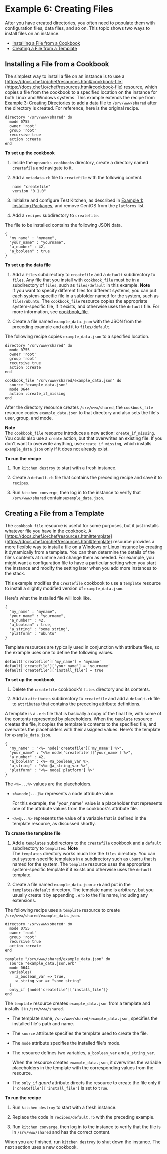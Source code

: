 # Example 6: Creating Files<a name="cookbooks-101-basics-files"></a>

After you have created directories, you often need to populate them with configuration files, data files, and so on\. This topic shows two ways to install files on an instance\.


+ [Installing a File from a Cookbook](#cookbooks-101-basics-files-cookbook_file)
+ [Creating a File from a Template](#cookbooks-101-basics-files-template)

## Installing a File from a Cookbook<a name="cookbooks-101-basics-files-cookbook_file"></a>

The simplest way to install a file on an instance is to use a [https://docs.chef.io/chef/resources.html#cookbook-file](https://docs.chef.io/chef/resources.html#cookbook-file) resource, which copies a file from the cookbook to a specified location on the instance for both Linux and Windows systems\. This example extends the recipe from [Example 3: Creating Directories](cookbooks-101-basics-directories.md) to add a data file to `/srv/www/shared` after the directory is created\. For reference, here is the original recipe\.

```
directory "/srv/www/shared" do
  mode 0755
  owner 'root'
  group 'root'
  recursive true
  action :create
end
```

**To set up the cookbook**

1. Inside the `opsworks_cookbooks` directory, create a directory named `createfile` and navigate to it\.

1. Add a `metadata.rb` file to `createfile` with the following content\.

   ```
   name "createfile"
   version "0.1.0"
   ```

1. Initialize and configure Test Kitchen, as described in [Example 1: Installing Packages](cookbooks-101-basics-packages.md), and remove CentOS from the `platforms` list\.

1. Add a `recipes` subdirectory to `createfile`\.

The file to be installed contains the following JSON data\.

```
{
  "my_name" : "myname",
  "your_name" : "yourname",
  "a_number" : 42,
  "a_boolean" : true
}
```

**To set up the data file**

1. Add a `files` subdirectory to `createfile` and a `default` subdirectory to `files`\. Any file that you install with `cookbook_file` must be in a subdirectory of `files`, such as `files/default` in this example\. 
**Note**  
If you want to specify different files for different systems, you can put each system\-specific file in a subfolder named for the system, such as `files/ubuntu`\. The `cookbook_file` resource copies the appropriate system\-specific file, if it exists, and otherwise uses the `default` file\. For more information, see [cookbook\_file](https://docs.chef.io/chef/resources.html#cookbook-file)\.

1. Create a file named `example_data.json` with the JSON from the preceding example and add it to `files/default`\.

The following recipe copies `example_data.json` to a specified location\. 

```
directory "/srv/www/shared" do
  mode 0755
  owner 'root'
  group 'root'
  recursive true
  action :create
end

cookbook_file "/srv/www/shared/example_data.json" do
  source "example_data.json"
  mode 0644
  action :create_if_missing
end
```

After the directory resource creates `/srv/www/shared`, the `cookbook_file` resource copies `example_data.json` to that directory and also sets the file's user, group, and mode\. 

**Note**  
The `cookbook_file` resource introduces a new action: `create_if_missing`\. You could also use a `create` action, but that overwrites an existing file\. If you don't want to overwrite anything, use `create_if_missing`, which installs `example_data.json` only if it does not already exist\.

**To run the recipe**

1. Run `kitchen destroy` to start with a fresh instance\.

1. Create a `default.rb` file that contains the preceding recipe and save it to `recipes`\.

1. Run `kitchen converge`, then log in to the instance to verify that `/srv/www/shared` contains`example_data.json`\.

## Creating a File from a Template<a name="cookbooks-101-basics-files-template"></a>

The `cookbook_file` resource is useful for some purposes, but it just installs whatever file you have in the cookbook\. A [https://docs.chef.io/chef/resources.html#template](https://docs.chef.io/chef/resources.html#template) resource provides a more flexible way to install a file on a Windows or Linux instance by creating it dynamically from a template\. You can then determine the details of the file's contents at runtime and change them as needed\. For example, you might want a configuration file to have a particular setting when you start the instance and modify the setting later when you add more instances to the stack\.

This example modifies the `createfile` cookbook to use a `template` resource to install a slightly modified version of `example_data.json`\.

Here's what the installed file will look like\.

```
{
  "my_name" : "myname",
  "your_name" : "yourname",
  "a_number" : 42,
  "a_boolean" : true,
  "a_string" : "some string",
  "platform" : "ubuntu"
}
```

Template resources are typically used in conjunction with attribute files, so the example uses one to define the following values\.

```
default['createfile']['my_name'] = 'myname'
default['createfile']['your_name'] = 'yourname'
default['createfile']['install_file'] = true
```

**To set up the cookbook**

1. Delete the `createfile` cookbook's `files` directory and its contents\.

1. Add an `attributes` subdirectory to `createfile` and add a `default.rb` file to `attributes` that contains the preceding attribute definitions\.

A template is a `.erb` file that is basically a copy of the final file, with some of the contents represented by placeholders\. When the `template` resource creates the file, it copies the template's contents to the specified file, and overwrites the placeholders with their assigned values\. Here's the template for `example_data.json`\.

```
{
  "my_name" : "<%= node['createfile']['my_name'] %>",
  "your_name" : "<%= node['createfile']['your_name'] %>",
  "a_number" : 42,
  "a_boolean" : <%= @a_boolean_var %>,
  "a_string" : "<%= @a_string_var %>",
  "platform" : "<%= node['platform'] %>"
}
```

The `<%=...%>` values are the placeholders\.

+ `<%=node[...]%>` represents a node attribute value\.

  For this example, the "your\_name" value is a placeholder that represents one of the attribute values from the cookbook's attribute file\.

+ `<%=@...%>` represents the value of a variable that is defined in the template resource, as discussed shortly\.

**To create the template file**

1. Add a `templates` subdirectory to the `createfile` cookbook and a `default` subdirectory to `templates`\.
**Note**  
The `templates` directory works much like the `files` directory\. You can put system\-specific templates in a subdirectory such as `ubuntu` that is named for the system\. The `template` resource uses the appropriate system\-specific template if it exists and otherwise uses the `default` template\.

1. Create a file named `example_data.json.erb` and put in the `templates/default` directory\. The template name is arbitrary, but you usually create it by appending `.erb` to the file name, including any extensions\. 

The following recipe uses a `template` resource to create `/srv/www/shared/example_data.json`\. 

```
directory "/srv/www/shared" do
  mode 0755
  owner 'root'
  group 'root'
  recursive true
  action :create
end

template "/srv/www/shared/example_data.json" do
  source "example_data.json.erb"
  mode 0644
  variables(
    :a_boolean_var => true,
    :a_string_var => "some string"
  )
  only_if {node['createfile']['install_file']}
end
```

The `template` resource creates `example_data.json` from a template and installs it in `/srv/www/shared`\.

+ The template name, `/srv/www/shared/example_data.json`, specifies the installed file's path and name\.

+ The `source` attribute specifies the template used to create the file\.

+ The `mode` attribute specifies the installed file's mode\.

+ The resource defines two variables, `a_boolean_var` and `a_string_var`\. 

  When the resource creates `example_data.json`, it overwrites the variable placeholders in the template with the corresponding values from the resource\. 

+ The `only_if` *guard* attribute directs the resource to create the file only if `['createfile']['install_file']` is set to `true`\.

**To run the recipe**

1. Run `kitchen destroy` to start with a fresh instance\.

1. Replace the code in `recipes/default.rb` with the preceding example\.

1. Run `kitchen converge`, then log in to the instance to verify that the file is in `/srv/www/shared` and has the correct content\.

When you are finished, run `kitchen destroy` to shut down the instance\. The next section uses a new cookbook\.